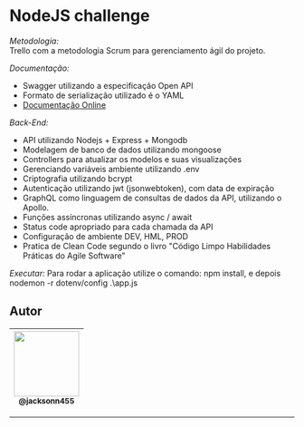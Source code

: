 NodeJS challenge
===============================================

*Metodologia:* <br>
Trello com a metodologia Scrum para gerenciamento ágil do projeto. <br>

*Documentação:*
- Swagger utilizando a especificação Open API
- Formato de serialização utilizado é o YAML <br>
- [Documentação Online](https://app.swaggerhub.com/apis/jacksonn455/Documentacao_API/1.0.0)


*Back-End:* <br>
- API utilizando Nodejs + Express + Mongodb <br>
- Modelagem de banco de dados utilizando mongoose <br>
- Controllers para atualizar os modelos e suas visualizações <br>
- Gerenciando variáveis ambiente utilizando .env <br>
- Criptografia utilizando bcrypt <br>
- Autenticação utilizando jwt (jsonwebtoken), com data de expiração <br>
- GraphQL como linguagem de consultas de dados da API, utilizando o Apollo. <br>
- Funções assíncronas utilizando async / await <br>
- Status code apropriado para cada chamada da API <br>
- Configuração de ambiente DEV, HML, PROD <br>
- Pratica de Clean Code segundo o livro "Código Limpo Habilidades Práticas do Agile Software" <br>

*Executar:*
Para rodar a aplicação utilize o comando: npm install, e depois nodemon -r dotenv/config .\app.js <br>

## Autor
 | [<img src="https://avatars1.githubusercontent.com/u/46221221?s=460&u=0d161e390cdad66e925f3d52cece6c3e65a23eb2&v=4" width=115><br><sub>@jacksonn455</sub>](https://github.com/jacksonn455) |
  | :---: |

--------------------
